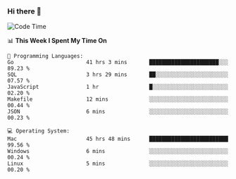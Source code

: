 ### Hi there 👋

<!--
**CrazyCollin/crazycollin** is a ✨ _special_ ✨ repository because its `README.md` (this file) appears on your GitHub profile.

Here are some ideas to get you started:

- 🔭 I’m currently working on ...
- 🌱 I’m currently learning ...
- 👯 I’m looking to collaborate on ...
- 🤔 I’m looking for help with ...
- 💬 Ask me about ...
- 📫 How to reach me: ...
- 😄 Pronouns: ...
- ⚡ Fun fact: ...
-->

<!--START_SECTION:waka-->
![Code Time](http://img.shields.io/badge/Code%20Time-2%2C027%20hrs%2037%20mins-blue)

📊 **This Week I Spent My Time On** 

```text
💬 Programming Languages: 
Go                       41 hrs 3 mins       ██████████████████████░░░   89.23 % 
SQL                      3 hrs 29 mins       ██░░░░░░░░░░░░░░░░░░░░░░░   07.57 % 
JavaScript               1 hr                █░░░░░░░░░░░░░░░░░░░░░░░░   02.20 % 
Makefile                 12 mins             ░░░░░░░░░░░░░░░░░░░░░░░░░   00.44 % 
JSON                     6 mins              ░░░░░░░░░░░░░░░░░░░░░░░░░   00.23 % 

💻 Operating System: 
Mac                      45 hrs 48 mins      █████████████████████████   99.56 % 
Windows                  6 mins              ░░░░░░░░░░░░░░░░░░░░░░░░░   00.24 % 
Linux                    5 mins              ░░░░░░░░░░░░░░░░░░░░░░░░░   00.20 % 
```


<!--END_SECTION:waka-->
